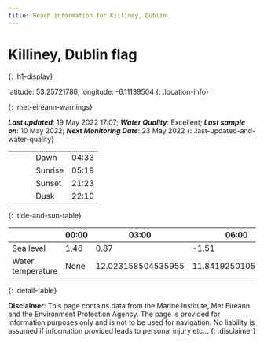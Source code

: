 ```yaml
---
title: Beach information for Killiney, Dublin
---
```

# Killiney, Dublin <span class="material-icons blue-flag" alt="This a Blue Flag beach">flag</span>
{: .h1-display}

latitude: 53.25721786, longitude: -6.11139504
{: .location-info}


{: .met-eireann-warnings}

___Last updated___: 19 May 2022 17:07; ___Water Quality___: Excellent;
___Last sample on___: 10 May 2022; ___Next Monitoring Date___: 23 May 2022
{: .last-updated-and-water-quality}

|   |   |   |   |   |
|---|---|---|---|---|
|   |   |   | Dawn  | 04:33 |
|   |   |   | Sunrise  | 05:19 |
|   |   |   | Sunset  | 21:23 |
|   |   |   | Dusk  | 22:10 |
{: .tide-and-sun-table}

<div></div>

| | 00:00 | 03:00 | 06:00 | 09:00 | 12:00 | 15:00 | 18:00 | 21:00 |
|---|---|---|---|---|---|---|---|---|
| Sea level | 1.46 | 0.87 | -1.51 | -0.97| 0.99 | 0.96 | -1.13 | -0.9 |
| Water temperature | None | 12.023158504535955 | 11.841925010534856 | 12.056782245142067 | 12.276710009369648 | 12.656013881091091 | 12.689744858000441 | 12.364900706979814 |
{: .detail-table}

__Disclaimer__: This page contains data from the Marine Institute,
Met Eireann and the Environment Protection Agency. The page is provided for
information purposes only and is not to be used for navigation. No liability
is assumed if information provided leads to personal injury etc...
{: .disclaimer}